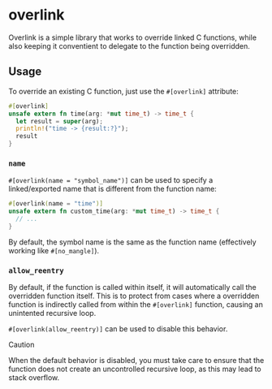 # overlink

Overlink is a simple library that works to override linked C functions, while
also keeping it conventient to delegate to the function being overridden.

## Usage

To override an existing C function, just use the `#[overlink]` attribute:

```rust
#[overlink]
unsafe extern fn time(arg: *mut time_t) -> time_t {
  let result = super(arg);
  println!("time -> {result:?}");
  result
}
```

### `name`

`#[overlink(name = "symbol_name")]` can be used to specify a linked/exported name
that is different from the function name:

```rust
#[overlink(name = "time")]
unsafe extern fn custom_time(arg: *mut time_t) -> time_t {
  // ...
}
```

By default, the symbol name is the same as the function name (effectively working
like `#[no_mangle]`).

### `allow_reentry`

By default, if the function is called within itself, it will automatically call
the overridden function itself. This is to protect from cases where a overridden
function is indirectly called from within the `#[overlink]` function, causing an
unintented recursive loop.

`#[overlink(allow_reentry)]` can be used to disable this behavior.

> [!CAUTION]
> When the default behavior is disabled, you must take care to ensure that the
> function does not create an uncontrolled recursive loop, as this may lead to
> stack overflow.
